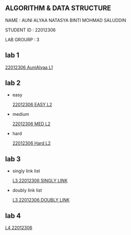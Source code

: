 ## ALGORITHM & DATA STRUCTURE
NAME : AUNI ALYAA NATASYA BINTI MOHMAD SALUDDIN  

STUDENT ID : 22012306


LAB GROURP : 3 

## lab 1
[22012306 AuniAlyaa L1](LAB%201/22012306_AuniAlyaa_L1.cpp)
## lab 2
- easy

  [22012306 EASY L2 ](LAB%202/EASY/22012306_AUNI_L2_EASY.cpp)
- medium

  [22012306 MED L2](LAB%202/MEDIUM/22012306_AUNI_MED_L2.cpp)
- hard

  [22012306 Hard L2](LAB%202/HARD/22012306_Auni_Hard_L2.cpp)
## lab 3
- singly link list

  [L3 22012306 SINGLY LINK](LAB%203%20/%20SINGLY%20LINK%20LIST/L3_22012306_SINGLY_LINK_AUNI%20ALYAA.cpp)

- doubly link list

  [L3 22012306 DOUBLY LINK](LAB%203%20/DOUBLY%20LINK%20LIST/L3_22012306_DOUBLY_LINK_AUNI.cpp)
## lab 4
[L4 22012306](LAB%204/Lab%204%2022012306%20Auni%20Alyaa.cpp)




